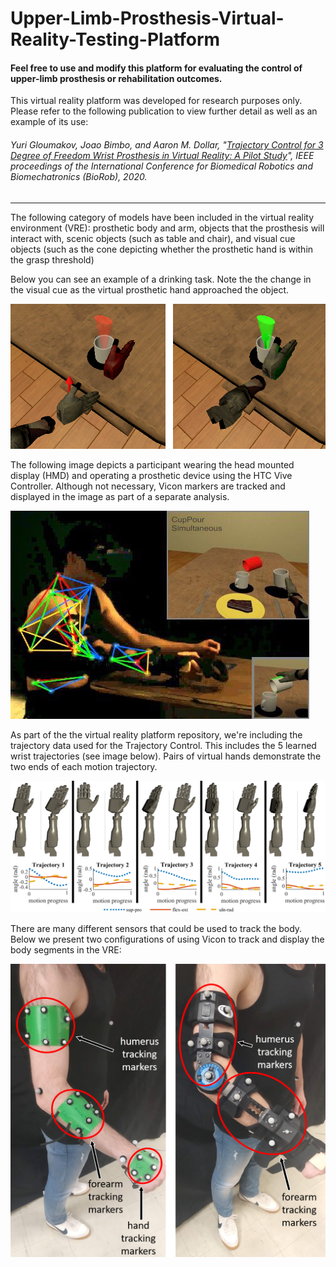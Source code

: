 # Upper-Limb-Prosthesis-Virtual-Reality-Testing-Platform
#### Feel free to use and modify this platform for evaluating the control of upper-limb prosthesis or rehabilitation outcomes.

This virtual reality platform was developed for research purposes only. Please refer to the following publication to view further detail as well as an example of its use:

###### Yuri Gloumakov, Joao Bimbo, and Aaron M. Dollar, "[Trajectory Control for 3 Degree of Freedom Wrist Prosthesis in Virtual Reality: A Pilot Study](https://www.eng.yale.edu/grablab/pubs/Gloumakov_BIOROB2020.pdf)", *IEEE proceedings of the International Conference for Biomedical Robotics and Biomechatronics (BioRob)*, 2020.

-----------

The following category of models have been included in the virtual reality environment (VRE): prosthetic body and arm, objects that the prosthesis will interact with, scenic objects (such as table and chair), and visual cue objects (such as the cone depicting whether the prosthetic hand is within the grasp threshold)

Below you can see an example of a drinking task. Note the the change in the visual cue as the virtual prosthetic hand approached the object.

![alt text](https://github.com/ygCoder/Upper-Limb-Prosthesis-Virtual-Reality-Testing-Platform/blob/main/VR_reach_crop.png "VRE example")


The following image depicts a participant wearing the head mounted display (HMD) and operating a prosthetic device using the HTC Vive Controller. Although not necessary, Vicon markers are tracked and displayed in the image as part of a separate analysis.

![alt text](https://github.com/ygCoder/Upper-Limb-Prosthesis-Virtual-Reality-Testing-Platform/blob/main/splash2.jpg "Participant Figure")


As part of the the virtual reality platform repository, we're including the trajectory data used for the Trajectory Control. This includes the 5 learned wrist trajectories (see image below). Pairs of virtual hands demonstrate the two ends of each motion trajectory.

![alt text](https://github.com/ygCoder/Upper-Limb-Prosthesis-Virtual-Reality-Testing-Platform/blob/main/traj_wrist_v3.png "Participant Figure")

There are many different sensors that could be used to track the body. Below we present two configurations of using Vicon to track and display the body segments in the VRE:

![alt text](https://github.com/ygCoder/Upper-Limb-Prosthesis-Virtual-Reality-Testing-Platform/blob/main/Marker_arm.png "Participant Figure")
